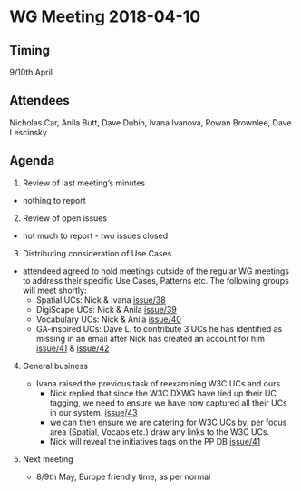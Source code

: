 # WG Meeting 2018-04-10


## Timing
9/10th April


## Attendees
Nicholas Car, Anila Butt, Dave Dubin, Ivana Ivanova, Rowan Brownlee, Dave Lescinsky


## Agenda
1. Review of last meeting’s minutes
  * nothing to report
2. Review of open issues
  * not much to report - two issues closed
3. Distributing consideration of Use Cases
  * attendeed agreed to hold meetings outside of the regular WG meetings to address their specific Use Cases, Patterns etc. The following groups will meet shortly:
    * Spatial UCs: Nick & Ivana [issue/38](/RDAProvPatWG/minutes/issues/38)
    * DigiScape UCs: Nick & Anila [issue/39](/RDAProvPatWG/minutes/issues/39)
    * Vocabulary UCs: Nick & Anila [issue/40](/RDAProvPatWG/minutes/issues/40)
    * GA-inspired UCs: Dave L. to contribute 3 UCs he has identified as missing in an email after Nick has created an account for him [issue/41](/RDAProvPatWG/minutes/issues/41) & [issue/42](/RDAProvPatWG/minutes/issues/42)
4. General business
    * Ivana raised the previous task of reexamining W3C UCs and ours
      * Nick replied that since the W3C DXWG have tied up their UC tagging, we need to ensure we have now captured all their UCs in our system. [issue/43](/RDAProvPatWG/minutes/issues/43)
      * we can then ensure we are catering for W3C UCs by, per focus area (Spatial, Vocabs etc.) draw any links to the W3C UCs.
      * Nick will reveal the initiatives tags on the PP DB [issue/41](/RDAProvPatWG/minutes/issues/41)

4. Next meeting
	* 8/9th May, Europe friendly time, as per normal

